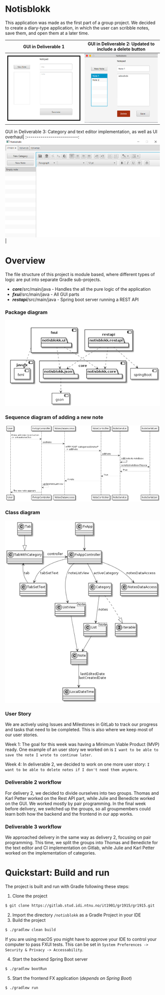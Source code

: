 # Notisblokk
This application was made as the first part of a group project. 
We decided to create a diary-type application, in which the user can scribble notes,
save them, and open them at a later time.

GUI in Deliverable 1          |  GUI in Deliverable 2: Updated to include a delete button 
:-------------------------:|:-------------------------:
![Image of the graphical user interface of the application.](docs/Notisblokk.png)  |  ![Image of the graphical user interface with new category feature and overall UI overhaul.](docs/Notisblokk_D2.png)

GUI in Deliverable 3: Category and text editor implementation, as well as UI overhaul|
:--------------------------:
![Image of the graphical user interface with category and text editor implementation, as well as UI overhaul.](docs/Notisblokk_D3.png) |


# Overview 
The file structure of this project is module based, where different types of logic are put into
separate Gradle sub-projects.

- ***core***/src/main/java - Handles the all the pure logic of the application
- ***fxui***/src/main/java - All GUI parts
- ***restapi***/src/main/java - Spring boot server running a REST API

### Package diagram
![Image displaying the sequence diagram of adding a new note](docs/PackageDiagram.png)

### Sequence diagram of adding a new note
![Image displaying the sequence diagram of adding a new note](docs/AddNewNoteSequenze.png)

### Class diagram
![Image displaying the sequence diagram of adding a new note](docs/ClassDiagram.png)

### User Story
We are actively using Issues and Milestones in GitLab to track our progress and tasks that
need to be completed. This is also where we keep most of our user stories.

Week 1: The goal for this week was having a Minimum Viable Product (MVP) ready. One example of an
user story we worked on is `I want to be able to save the note I wrote to continue later`.

Week 4: In deliverable 2, we decided to work on one more user story: `I want to be able to delete notes if I don't need them anymore`.

### Deliverable 2 workflow

For delivery 2, we decided to divide ourselves into two groups. Thomas and Karl Petter worked on the Rest API part, while Julie and Benedicte worked on the GUI. We worked mostly by pair programming. In the final week before delivery, we switched up the groups, so all groupmembers could learn both how the backend and the frontend in our app works. 

### Deliverable 3 workflow

We approached delivery in the same way as delivery 2, focusing on pair programming. This time, we
split the groups into Thomas and Benedicte for the text editor and CI implementation on Gitlab, while
Julie and Karl Petter worked on the implementation of categories.

# Quickstart: Build and run

The project is built and run with Gradle following these steps:

1. Clone the project
```bash
$ git clone https://gitlab.stud.idi.ntnu.no/it1901/gr1915/gr1915.git
```
2. Import the directory `/notisblokk` as a Gradle Project in your IDE
3. Build the project
```bash
$ ./gradlew clean build
```

If you are using macOS you might have to approve your IDE to control your computer to pass FXUI
tests. This can be set in `System Preferences -> Security & Privacy -> Accessability`.

4. Start the backend Spring Boot server
```bash
$ ./gradlew bootRun
```
5. Start the frontend FX application (*depends on Spring Boot*)
```bash
$ ./gradlew run
```
